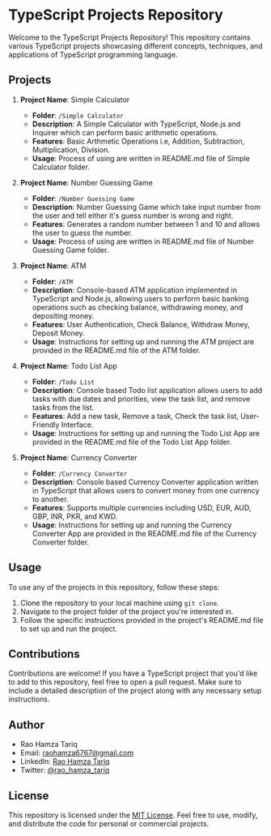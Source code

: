 # TypeScript Projects Repository

Welcome to the TypeScript Projects Repository! This repository contains various TypeScript projects showcasing different concepts, techniques, and applications of TypeScript programming language.

## Projects

1. **Project Name**: Simple Calculator
   - **Folder**: `/Simple Calculator`
   - **Description**: A Simple Calculator with TypeScript, Node.js and Inquirer which can perform basic arithmetic operations.
   - **Features**: Basic Arthmetic Operations i.e, Addition, Subtraction, Multiplication, Division.
   - **Usage**: Process of using are written in README.md file of Simple Calculator folder.
  
2. **Project Name**: Number Guessing Game
   - **Folder**: `/Number Guessing Game`
   - **Description**: Number Guessing Game which take input number from the user and tell either it's guess number is wrong and right.
   - **Features**: Generates a random number between 1 and 10 and allows the user to guess the number.
   - **Usage**: Process of using are written in README.md file of Number Guessing Game folder.

3. **Project Name**: ATM
   - **Folder**: `/ATM`
   - **Description**: Console-based ATM application implemented in TypeScript and Node.js, allowing users to perform basic banking operations such as checking balance, withdrawing money, and depositing money.
   - **Features**: User Authentication, Check Balance, Withdraw Money, Deposit Money.
   - **Usage**: Instructions for setting up and running the ATM project are provided in the README.md file of the ATM folder.
  
4. **Project Name**: Todo List App
   - **Folder**: `/Todo List`
   - **Description**: Console based Todo list application allows users to add tasks with due dates and priorities, view the task list, and remove tasks from the list.
   - **Features**: Add a new task, Remove a task, Check the task list, User-Friendly Interface.
   - **Usage**: Instructions for setting up and running the Todo List App are provided in the README.md file of the Todo List App folder.
  
5. **Project Name**: Currency Converter
   - **Folder**: `/Currency Converter`
   - **Description**: Console based Currency Converter application written in TypeScript that allows users to convert money from one currency to another.
   - **Features**: Supports multiple currencies including USD, EUR, AUD, GBP, INR, PKR, and KWD.
   - **Usage**: Instructions for setting up and running the Currency Converter App are provided in the README.md file of the Currency Converter folder.


## Usage

To use any of the projects in this repository, follow these steps:

1. Clone the repository to your local machine using `git clone`.
2. Navigate to the project folder of the project you're interested in.
3. Follow the specific instructions provided in the project's README.md file to set up and run the project.

## Contributions

Contributions are welcome! If you have a TypeScript project that you'd like to add to this repository, feel free to open a pull request. Make sure to include a detailed description of the project along with any necessary setup instructions.

## Author

- Rao Hamza Tariq
- Email: raohamza6767@gmail.com
- LinkedIn: [Rao Hamza Tariq](https://www.linkedin.com/in/rao-hamza-tariq/)
- Twitter: [@rao_hamza_tariq](https://twitter.com/rao_hamza_tariq)

## License

This repository is licensed under the [MIT License](LICENSE). Feel free to use, modify, and distribute the code for personal or commercial projects.
